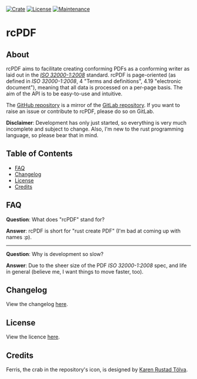 [![Crate](https://img.shields.io/crates/v/rc_pdf?style=flat-square)](https://crates.io/crates/rc_pdf)
[![License](https://img.shields.io/crates/l/rc_pdf?style=flat-square)](https://github.com/Jockerkat/rcPDF/blob/master/LICENSE.md)
[![Maintenance](https://img.shields.io/maintenance/yes/2022?style=flat-square)]()

# rcPDF

## About

rcPDF aims to facilitate creating conforming PDFs as a conforming writer as laid out in the *[ISO 32000-1:2008](https://www.adobe.com/content/dam/acom/en/devnet/pdf/pdfs/PDF32000_2008.pdf)* standard.
rcPDF is page-oriented (as defined in *ISO 32000-1:2008*, 4 "Terms and definitions", 4.19 "electronic document"), meaning that all data is processed on a per-page basis.
The aim of the API is to be easy-to-use and intuitive.

The [GitHub repository](https://github.com/Jockerkat/rcPDF) is a mirror of the [GitLab repository](https://gitlab.com/Jockerkat/rcpdf).
If you want to raise an issue or contribute to rcPDF, please do so on GitLab.

**Disclaimer**: Development has only just started, so everything is very much incomplete and subject to change.
Also, I'm new to the rust programming language, so please bear that in mind.

## Table of Contents

- [FAQ](#faq)
- [Changelog](#changelog)
- [License](#license)
- [Credits](#credits)

## FAQ

**Question**: What does "rcPDF" stand for?

**Answer**: rcPDF is short for "rust create PDF" (I'm bad at coming up with names :p).

---

**Question**: Why is development so slow?

**Answer**: Due to the sheer size of the PDF *ISO 32000-1:2008* spec, and life in general (believe me, I want things to move faster, too).

## Changelog

View the changelog [here](CHANGELOG.md).

## License

View the licence [here](LICENCE.md).

## Credits

Ferris, the crab in the repository's icon, is designed by [Karen Rustad Tölva](https://rustacean.net/).
